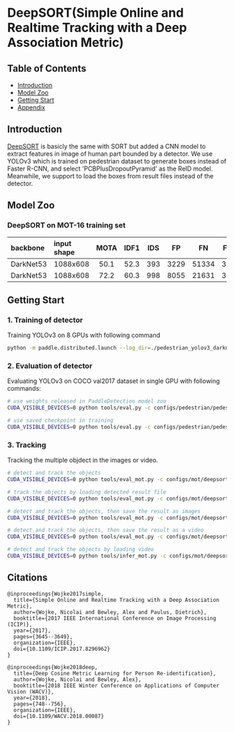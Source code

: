 # DeepSORT(Simple Online and Realtime Tracking with a Deep Association Metric)

## Table of Contents
- [Introduction](#Introduction)
- [Model Zoo](#Model_Zoo)
- [Getting Start](#Getting_Start)
- [Appendix](#Appendix)

## Introduction
[DeepSORT](https://arxiv.org/abs/2007.12099) is basicly the same with SORT but added a CNN model to extract features in image of human part bounded by a detector. We use YOLOv3 which is trained on pedestrian dataset to generate boxes instead of Faster R-CNN, and select 'PCBPlusDropoutPyramid' as the ReID model. Meanwhile, we support to load the boxes from result files instead of the detector.

## Model Zoo

### DeepSORT on MOT-16 training set

| backbone  | input shape  | MOTA   | IDF1   |  IDS  |   FP  |   FN  |   FPS  | Detector | ReID | config |
| :---------| :------- | :----: | :----: | :--: | :----: | :---: | :---: |:---: | :---: | :---: |
| DarkNet53 | 1088x608 |  50.1  |  52.3  | 393  |  3229  | 51334 |  3.13 |[YOLOv3](https://paddledet.bj.bcebos.com/models/pedestrian_yolov3_darknet.pdparams)| [download]()|[config](https://github.com/PaddlePaddle/PaddleDetection/tree/develop/configs/deepsort/deepsort_pcb_tracker_1088x608.yml) |
| DarkNet53 | 1088x608 |  72.2  |  60.3  | 998  |  8055  | 21631 |  3.28 |[JDE](https://paddledet.bj.bcebos.com/models/jde_darknet53_30e_1088x608.pdparams)| [download]()|[config](https://github.com/PaddlePaddle/PaddleDetection/tree/develop/configs/deepsort/deepsort_pcb_tracker_1088x608.yml) |

## Getting Start

### 1. Training of detector

Training YOLOv3 on 8 GPUs with following command

```bash
python -m paddle.distributed.launch --log_dir=./pedestrian_yolov3_darknet/ --gpus 0,1,2,3,4,5,6,7 tools/train.py -c configs/pedestrian/pedestrian_yolov3_darknet.yml
```

### 2. Evaluation of detector

Evaluating YOLOv3 on COCO val2017 dataset in single GPU with following commands:
```bash
# use weights released in PaddleDetection model zoo
CUDA_VISIBLE_DEVICES=0 python tools/eval.py -c configs/pedestrian/pedestrian_yolov3_darknet.yml -o weights=https://paddledet.bj.bcebos.com/models/pedestrian_yolov3_darknet.pdparams

# use saved checkpoint in training
CUDA_VISIBLE_DEVICES=0 python tools/eval.py -c configs/pedestrian/pedestrian_yolov3_darknet.yml -o weights=output/pedestrian_yolov3_darknet/model_final
```

### 3. Tracking
Tracking the multiple objdect in the images or video.
```bash
# detect and track the objects
CUDA_VISIBLE_DEVICES=0 python tools/eval_mot.py -c configs/mot/deepsort/deepsort_pcb_tracker_1088x608.yml -o use_gpu=true

# track the objects by loading detected result file
CUDA_VISIBLE_DEVICES=0 python tools/eval_mot.py -c configs/mot/deepsort/deepsort_pcb_tracker_1088x608.yml -o use_gpu=true --det_results_dir ./det_results_dir

# detect and track the objects, then save the result as images
CUDA_VISIBLE_DEVICES=0 python tools/eval_mot.py -c configs/mot/deepsort/deepsort_pcb_tracker_1088x608.yml -o use_gpu=true --save_images

# detect and track the objects, then save the result as a video
CUDA_VISIBLE_DEVICES=0 python tools/eval_mot.py -c configs/mot/deepsort/deepsort_pcb_tracker_1088x608.yml -o use_gpu=true --save_videos

# detect and track the objects by loading video
CUDA_VISIBLE_DEVICES=0 python tools/infer_mot.py -c configs/mot/deepsort/deepsort_yolov3_darknet53_pcb_tracker_1088x608.yml -o use_gpu=true --video_file {your video name}.mp4
```

## Citations
```
@inproceedings{Wojke2017simple,
  title={Simple Online and Realtime Tracking with a Deep Association Metric},
  author={Wojke, Nicolai and Bewley, Alex and Paulus, Dietrich},
  booktitle={2017 IEEE International Conference on Image Processing (ICIP)},
  year={2017},
  pages={3645--3649},
  organization={IEEE},
  doi={10.1109/ICIP.2017.8296962}
}

@inproceedings{Wojke2018deep,
  title={Deep Cosine Metric Learning for Person Re-identification},
  author={Wojke, Nicolai and Bewley, Alex},
  booktitle={2018 IEEE Winter Conference on Applications of Computer Vision (WACV)},
  year={2018},
  pages={748--756},
  organization={IEEE},
  doi={10.1109/WACV.2018.00087}
}
```
